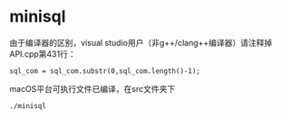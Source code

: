 # minisql

由于编译器的区别，visual studio用户（非g++/clang++编译器）请注释掉API.cpp第431行：

```
sql_com = sql_com.substr(0,sql_com.length()-1); 
```

macOS平台可执行文件已编译，在src文件夹下

```
./minisql
```

